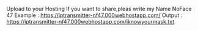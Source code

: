 Upload to your Hosting
If you want to share,pleas write my Name NoFace 47
Example : https://iptransmitter-nf47.000webhostapp.com/
Output  : https://iptransmitter-nf47.000webhostapp.com/iknowyourmask.txt
